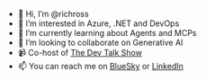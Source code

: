 - 👋 Hi, I’m @richross
- 👀 I’m interested in Azure, .NET and DevOps
- 🌱 I’m currently learning about Agents and MCPs
- 💞️ I’m looking to collaborate on Generative AI
- 📹 Co-host of [The Dev Talk Show](https://youtube.com/thedevtalkshow)
- 📫 You can reach me on [BlueSky](https://bsky.app/profile/richross.dev) or [LinkedIn](https://www.linkedin.com/in/rrossmsft/)
<!---
richross/richross is a ✨ special ✨ repository because its `README.md` (this file) appears on your GitHub profile.
You can click the Preview link to take a look at your changes.
--->
